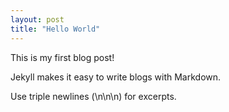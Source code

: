 ```yaml
---
layout: post
title: "Hello World"
---
```


This is my first blog post!

Jekyll makes it easy to write blogs with Markdown.


Use triple newlines (\n\n\n) for excerpts.

